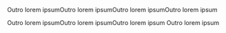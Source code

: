 Outro lorem ipsumOutro lorem ipsumOutro lorem ipsumOutro lorem ipsum

Outro lorem ipsumOutro lorem ipsumOutro lorem ipsum
Outro lorem ipsum